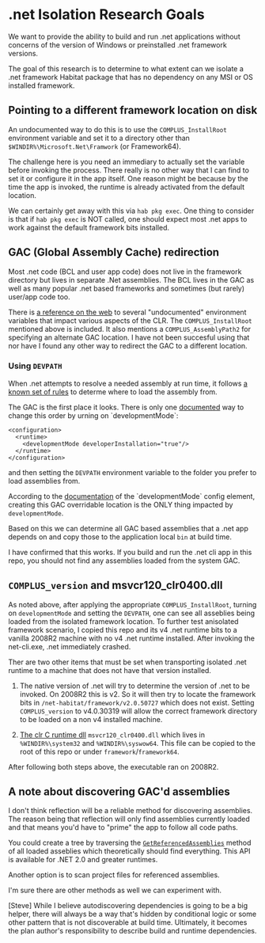 # .net Isolation Research Goals

We want to provide the ability to build and run .net applications without concerns of the version of Windows or preinstalled .net framework versions.

The goal of this research is to determine to what extent can we isolate a .net framework Habitat package that has no dependency on any MSI or OS installed framework.

## Pointing to a different framework location on disk

An undocumented way to do this is to use the `COMPLUS_InstallRoot` environment variable and set it to a directory other than `$WINDIR%\Microsoft.Net\Framwork` (or Framework64).

The challenge here is you need an immediary to actually set the variable before invoking the process. There really is no other way that I can find to set it or configure it in the app itself. One reason might be because by the time the app is invoked, the runtime is already activated from the default location.

We can certainly get away with this via `hab pkg exec`. One thing to consider is that if `hab pkg exec` is NOT called, one should expect most .net apps to work against the default framework bits installed.

## GAC (Global Assembly Cache) redirection

Most .net code (BCL and user app code) does not live in the framework directory but lives in separate .Net assemblies. The BCL lives in the GAC as well as many popular .net based frameworks and sometimes (but rarely) user/app code too.

There is [a reference on the web](https://github.com/dotnet/coreclr/blob/32f0f9721afb584b4a14d69135bea7ddc129f755/Documentation/project-docs/clr-configuration-knobs.md) to several "undocumented" environment variables that impact various aspects of the CLR. The `COMPLUS_InstallRoot` mentioned above is included. It also mentions a `COMPLUS_AssemblyPath2` for specifying an alternate GAC location. I have not been succesful using that nor have I found any other way to redirect the GAC to a different location.

### Using `DEVPATH`

When .net attempts to resolve a needed assembly at run time, it follows [a known set of rules](https://msdn.microsoft.com/en-us/library/yx7xezcf(v=vs.110).aspx) to determe where to load the assembly from.

The GAC is the first place it looks. There is only one [documented](https://msdn.microsoft.com/en-us/library/cskzh7h6(v=vs.110).aspx) way to change this order by urning on `developmentMode`:

```
<configuration>
  <runtime>
    <developmentMode developerInstallation="true"/>
  </runtime>
</configuration>
```
and then setting the `DEVPATH` environment variable to the folder you prefer to load assemblies from.

According to the [documentation](https://msdn.microsoft.com/en-us/library/tyshaw37(v=vs.110).aspx) of the `developmentMode` config element, creating this GAC overridable location is the ONLY thing impacted by `developmentMode`.

Based on this we can determine all GAC based assemblies that a .net app depends on and copy those to the application local `bin` at build time.

I have confirmed that this works. If you build and run the .net cli app in this repo, you should not find any assemblies loaded from the system GAC.

## `COMPLUS_version` and msvcr120_clr0400.dll

As noted above, after applying the appropriate `COMPLUS_InstallRoot`, turning on `developmentMode` and setting the `DEVPATH`, one can see all asseblies being loaded from the isolated framework location. To further test anisolated framework scenario, I copied this repo and its v4 .net runtime bits to a vanilla 2008R2 machine with no v4 .net runtime installed. After invoking the net-cli.exe, .net immediately crashed.

Ther are two other items that must be set when transporting isolated .net runtime to a machine that does not have that version installed.

1. The native version of .net will try to determine the version of .net to be invoked. On 2008R2 this is v2. So it will then try to locate the framework bits in `/net-habitat/framework/v2.0.50727` which does not exist. Setting `COMPLUS_version` to v4.0.30319 will allow the correct framework directory to be loaded on a non v4 installed machine.

2. [The clr C runtime dll](http://stackoverflow.com/a/3879649/1233) `msvcr120_clr0400.dll` which lives in `%WINDIR%\system32` and `%WINDIR%\syswow64`. This file can be copied to the root of this repo or under `framework`/`framework64`.

After following both steps above, the executable ran on 2008R2.

## A note about discovering GAC'd assemblies

I don't think reflection will be a reliable method for discovering assemblies. The reason being that reflection will only find assemblies currently loaded and that means you'd have to "prime" the app to follow all code paths.

You could create a tree by traversing the [`GetReferencedAssemblies`](https://msdn.microsoft.com/en-us/library/system.reflection.assembly.getreferencedassemblies(v=vs.80).aspx) method of all loaded asseblies which theoretically should find everything. This API is available for .NET 2.0 and greater runtimes.

Another option is to scan project files for referenced assemblies.

I'm sure there are other methods as well we can experiment with.

[Steve] While I believe autodiscovering dependencies is going to be a big helper, there will always be a way that's hidden by conditional logic or some other pattern that is not discoverable at build time.  Ultimately, it becomes the plan author's responsibility to describe build and runtime dependencies.  
